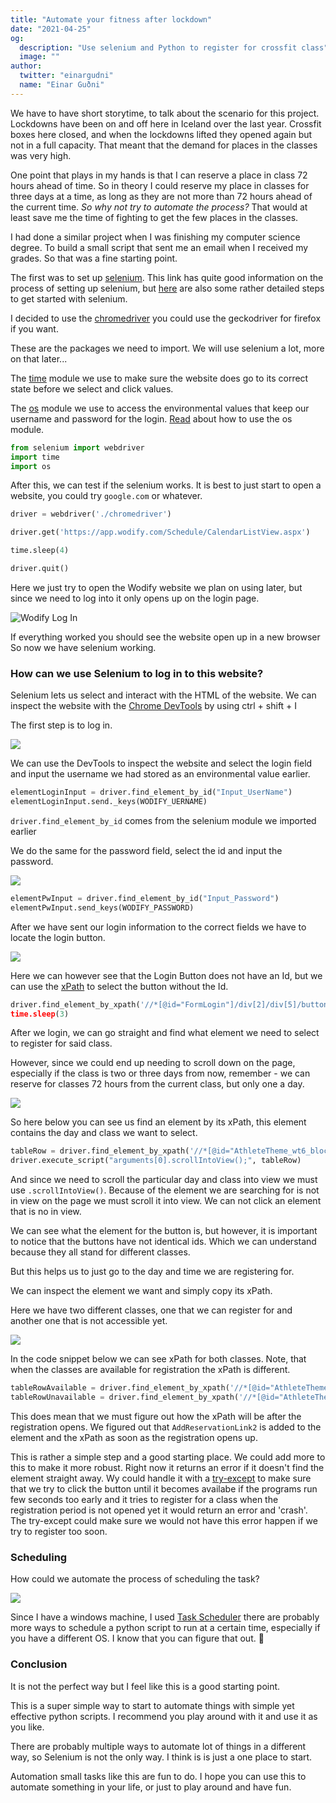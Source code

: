 ```yaml
---
title: "Automate your fitness after lockdown"
date: "2021-04-25"
og:
  description: "Use selenium and Python to register for crossfit class"
  image: ""
author:
  twitter: "einargudni"
  name: "Einar Guðni"
---
```


We have to have short storytime, to talk about the scenario for this project.
Lockdowns have been on and off here in Iceland over the last year. Crossfit boxes here closed, and when the lockdowns lifted they opened again but not in a full capacity.
That meant that the demand for places in the classes was very high.

One point that plays in my hands is that I can reserve a place in class 72 hours ahead of time. So in theory I could reserve my place in classes for three days at a time, as long as they are not more than 72 hours ahead of the current time. _So why not try to automate the process?_ That would at least save me the time of fighting to get the few places in the classes.

I had done a similar project when I was finishing my computer science degree. To build a small script that sent me an email when I received my grades. So that was a fine starting point.

The first was to set up [selenium](https://selenium-python.readthedocs.io/). This link has quite good information on the process of setting up selenium, but [here](https://www.geeksforgeeks.org/how-to-install-selenium-in-python/) are also some rather detailed steps to get started with selenium.

I decided to use the [chromedriver](https://chromedriver.chromium.org/downloads) you could use the geckodriver for firefox if you want.

These are the packages we need to import. We will use selenium a lot, more on that later...

The [time](https://docs.python.org/3/library/time.html) module we use to make sure the website does go to its correct state before we select and click values.

The [os](https://docs.python.org/3/library/os.html) module we use to access the environmental values that keep our username and password for the login. [Read](https://able.bio/rhett/how-to-set-and-get-environment-variables-in-python--274rgt5) about how to use the os module.

```python
from selenium import webdriver
import time
import os
```

After this, we can test if the selenium works. It is best to just start to open a website, you could try `google.com` or whatever.

```python
driver = webdriver('./chromedriver')

driver.get('https://app.wodify.com/Schedule/CalendarListView.aspx')

time.sleep(4)

driver.quit()
```

Here we just try to open the Wodify website we plan on using later, but since we need to log into it only opens up on the login page.

![Wodify Log In](https://res.cloudinary.com/dik9usnqz/image/upload/v1618438906/selenium1.png)

If everything worked you should see the website open up in a new browser
So now we have selenium working.

### How can we use Selenium to log in to this website?

Selenium lets us select and interact with the HTML of the website.
We can inspect the website with the [Chrome DevTools](https://developer.chrome.com/docs/devtools/) by using ctrl + shift + I

The first step is to log in.

![](https://res.cloudinary.com/dik9usnqz/image/upload/v1619215452/wodifylogin1.png)

We can use the DevTools to inspect the website and select the login field and input the username we had stored as an environmental value earlier.

```python
elementLoginInput = driver.find_element_by_id("Input_UserName")
elementLoginInput.send._keys(WODIFY_UERNAME)
```

`driver.find_element_by_id` comes from the selenium module we imported earlier

We do the same for the password field, select the id and input the password.

![](https://res.cloudinary.com/dik9usnqz/image/upload/v1619215452/wodifylogin2.png)

```python
elementPwInput = driver.find_element_by_id("Input_Password")
elementPwInput.send_keys(WODIFY_PASSWORD)
```

After we have sent our login information to the correct fields we have to locate the login button.

![](https://res.cloudinary.com/dik9usnqz/image/upload/v1619269248/wodifylogin3.png)

Here we can however see that the Login Button does not have an Id, but we can use the [xPath](https://www.lambdatest.com/blog/complete-guide-for-using-xpath-in-selenium-with-examples/) to select the button without the Id.

```python
driver.find_element_by_xpath('//*[@id="FormLogin"]/div[2]/div[5]/button).click()
time.sleep(3)
```

After we login, we can go straight and find what element we need to select to register for said class.

However, since we could end up needing to scroll down on the page, especially if the class is two or three days from now, remember - we can reserve for classes 72 hours from the current class, but only one a day.

![](https://res.cloudinary.com/dik9usnqz/image/upload/v1619279563/wodifylogin4.png)

So here below you can see us find an element by its xPath, this element contains the day and class we want to select.

```python
tableRow = driver.find_element_by_xpath('//*[@id="AthleteTheme_wt6_block_wtMainContent_wt9_wtClassTable_ctl45_wtAddReservationLink2"]')
driver.execute_script("arguments[0].scrollIntoView();", tableRow)
```

And since we need to scroll the particular day and class into view we must use `.scrollIntoView()`.
Because of the element we are searching for is not in view on the page we must scroll it into view. We can not click an element that is no in view.

We can see what the element for the button is, but however, it is important to notice that the buttons have not identical ids. Which we can understand because they all stand for different classes.

But this helps us to just go to the day and time we are registering for.

We can inspect the element we want and simply copy its xPath.

Here we have two different classes, one that we can register for and another one that is not accessible yet.

![](https://res.cloudinary.com/dik9usnqz/image/upload/v1619352359/wodifylogin5.png)

In the code snippet below we can see xPath for both classes.
Note, that when the classes are available for registration the xPath is different.

```python
tableRowAvailable = driver.find_element_by_xpath('//*[@id="AthleteTheme_wt6_block_wtMainContent_wt9_wtClassTable_ctl15_wtAddReservationLink2"]')
tableRowUnavailable = driver.find_element_by_xpath('//*[@id="AthleteTheme_wt6_block_wtMainContent_wt9_wtClassTable_ctl17_wt3"]')
```

This does mean that we must figure out how the xPath will be after the registration opens. We figured out that `AddReservationLink2` is added to the element and the xPath as soon as the registration opens up.

This is rather a simple step and a good starting place. We could add more to this to make it more robust.
Right now it returns an error if it doesn't find the element straight away. Wy could handle it with a [try-except](https://www.w3schools.com/python/python_try_except.asp) to make sure that we try to click the button until it becomes availabe if the programs run few seconds too early and it tries to register for a class when the registration period is not opened yet it would return an error and 'crash'. The try-except could make sure we would not have this error happen if we try to register too soon.

### Scheduling

How could we automate the process of scheduling the task?

![](https://res.cloudinary.com/dik9usnqz/image/upload/v1619354073/wodifylogin6.png)

Since I have a windows machine, I used [Task Scheduler](https://www.windowscentral.com/how-create-automated-task-using-task-scheduler-windows-10) there are probably more ways to schedule a python script to run at a certain time, especially if you have a different OS. I know that you can figure that out. 🤠

### Conclusion

It is not the perfect way but I feel like this is a good starting point.

This is a super simple way to start to automate things with simple yet effective python scripts.
I recommend you play around with it and use it as you like.

There are probably multiple ways to automate lot of things in a different way, so Selenium is not the only way. I think is is just a one place to start.

Automation small tasks like this are fun to do. I hope you can use this to automate something in your life, or just to play around and have fun.
